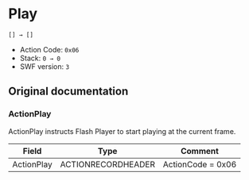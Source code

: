# Play

```
[] → []
```

- Action Code: `0x06`
- Stack: `0 → 0`
- SWF version: `3`

## Original documentation

### ActionPlay

ActionPlay instructs Flash Player to start playing at the current frame.

| Field           | Type               | Comment           |
|-----------------|--------------------|-------------------|
| ActionPlay      | ACTIONRECORDHEADER | ActionCode = 0x06 |
